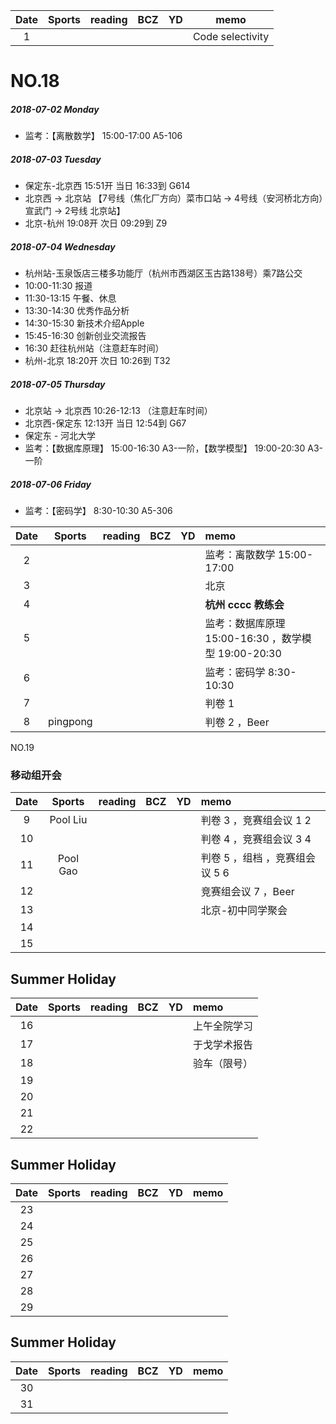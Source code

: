 | Date  | Sports | reading | BCZ | YD | memo | 
| :---: | :---: | :---: | :---: | :---: | :---: | 
| 1 | |  |  |  | Code selectivity | 

# NO.18
##### 2018-07-02 Monday
- 监考：【离散数学】 15:00-17:00 A5-106 
##### 2018-07-03 Tuesday
- 保定东-北京西 15:51开 当日 16:33到 G614  
- 北京西 → 北京站 【7号线（焦化厂方向）菜市口站 → 4号线（安河桥北方向）宣武门 → 2号线 北京站】
- 北京-杭州 19:08开 次日 09:29到 Z9 
##### 2018-07-04 Wednesday
- 杭州站-玉泉饭店三楼多功能厅（杭州市西湖区玉古路138号）乘7路公交
- 10:00-11:30 报道
- 11:30-13:15 午餐、休息
- 13:30-14:30 优秀作品分析
- 14:30-15:30 新技术介绍Apple
- 15:45-16:30 创新创业交流报告
- 16:30 赶往杭州站（注意赶车时间）
- 杭州-北京 18:20开 次日 10:26到 T32  
##### 2018-07-05 Thursday
- 北京站 → 北京西 10:26-12:13  （注意赶车时间）
- 北京西-保定东 12:13开 当日 12:54到 G67 
- 保定东 - 河北大学 
- 监考：【数据库原理】 15:00-16:30 A3-一阶，【数学模型】 19:00-20:30 A3-一阶
##### 2018-07-06 Friday
- 监考：【密码学】 8:30-10:30 A5-306


| Date  | Sports | reading | BCZ | YD | memo | 
| :---: | :---: | :---: | :---: | :---: | :--- | 
| 2 |  |  |  |  | 监考：离散数学 15:00-17:00     | 
| 3 |  |  |  |  | 北京 | 
| 4 |  |  |  |  | **杭州 cccc 教练会** | 
| 5 |  |  |  |  | 监考：数据库原理 15:00-16:30 ，数学模型 19:00-20:30 | 
| 6 |  |  |  |  | 监考：密码学 8:30-10:30  | 
| 7 |  |  |  |  | 判卷 1 | 
| 8 | pingpong |  |  |  | 判卷 2 ，Beer| 

NO.19
### 移动组开会
| Date  | Sports | reading | BCZ | YD | memo | 
| :---: | :---: | :---: | :---: | :---: | :--- | 
| 9 | Pool Liu |  |  |  | 判卷 3 ，竞赛组会议 1 2|   
| 10 |  |  |  |  | 判卷 4 ，竞赛组会议 3 4| 
| 11 |Pool Gao  |  |  |  | 判卷 5 ，组档 ，竞赛组会议 5 6| 
| 12 |  |  |  |  | 竞赛组会议 7 ，Beer| 
| 13 |  |  |  |  | 北京-初中同学聚会 | 
| 14 |  |  |  |  |  | 
| 15 |  |  |  |  |  | 

## Summer Holiday

| Date  | Sports | reading | BCZ | YD | memo | 
| :---: | :---: | :---: | :---: | :---: | :--- | 
| 16 |  |  |  |  | 上午全院学习 | 
| 17 |  |  |  |  | 于戈学术报告 | 
| 18 |  |  |  |  | 验车（限号） | 
| 19 |  |  |  |  |  |   
| 20 |  |  |  |  |  | 
| 21 |  |  |  |  |  | 
| 22 |  |  |  |  |  | 

## Summer Holiday

| Date  | Sports | reading | BCZ | YD | memo | 
| :---: | :---: | :---: | :---: | :---: | :--- | 
| 23 |  |  |  |  |  | 
| 24 |  |  |  |  |  | 
| 25 |  |  |  |  |  | 
| 26 |  |  |  |  |  | 
| 27 |  |  |  |  |  | 
| 28 |  |  |  |  |  | 
| 29 |  |  |  |  |  |  

## Summer Holiday

| Date  | Sports | reading | BCZ | YD | memo | 
| :---: | :---: | :---: | :---: | :---: | :--- | 
| 30 |  |  |  |  |  | 
| 31 |  |  |  |  |  | 

